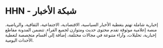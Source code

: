 
# HHN - شبكة الأخبار 
إخبارية شاملة تهتم بتغطية
الأخبار السياسية، الاقتصادية، الاجتماعية، الثقافية، والرياضية.   منصة إعلامية موثوقة تقدم محتوى حديث ومتوازن لجميع القراء.  تتضمن المدونة مقاطع إخبارية، تحليلات، وآراء متنوعة في مجالات مختلفة، إضافة إلى أقسام متخصصة لتغطية الأحداث اليومية.

